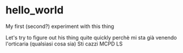 # hello_world
My first (second?) experiment with this thing

Let's try to figure out his thing quite quickly perchè mi sta già venendo l'orticaria (qualsiasi cosa sia)
Sti cazzi
MCPD
LS

